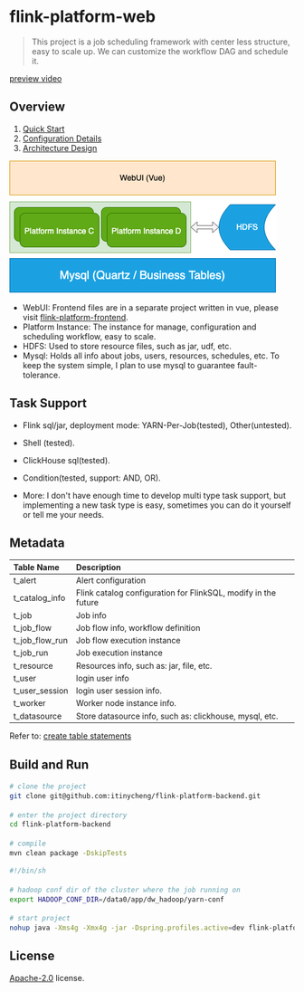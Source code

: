 # flink-platform-web

> This project is a job scheduling framework with center less structure, easy to scale up.
> We can customize the workflow DAG and schedule it.

[preview video](https://user-images.githubusercontent.com/14097070/181010270-af6209f5-3c77-4743-bda0-672469524e7e.mov)

## Overview

1. [Quick Start](docs/startup.md)
2. [Configuration Details](docs/configuration.md)
3. [Architecture Design](docs/architecture.md)

![arch](docs/img/arch_overview.png)

- WebUI: Frontend files are in a separate project written in vue, please
  visit [flink-platform-frontend](https://github.com/itinycheng/flink-platform-frontend).
- Platform Instance: The instance for manage, configuration and scheduling workflow, easy to scale.
- HDFS: Used to store resource files, such as jar, udf, etc.
- Mysql: Holds all info about jobs, users, resources, schedules, etc. To keep the system simple, I
  plan to use mysql to guarantee fault-tolerance.

## Task Support

- Flink sql/jar, deployment mode: YARN-Per-Job(tested), Other(untested).
- Shell (tested).
- ClickHouse sql(tested).
- Condition(tested, support: AND, OR).

- More: I don't have enough time to develop multi type task support, but implementing a new task
  type is easy, sometimes you can do it yourself or tell me your needs.

## Metadata

| Table Name      | Description                                                    |
|:----------------|:---------------------------------------------------------------|
| t_alert         | Alert configuration                                            |
| t_catalog_info  | Flink catalog configuration for FlinkSQL, modify in the future |
| t_job           | Job info                                                       |
| t_job_flow      | Job flow info, workflow definition                             |
| t_job_flow_run  | Job flow execution instance                                    |
| t_job_run       | Job execution instance                                         |
| t_resource      | Resources info, such as: jar, file, etc.                       |
| t_user          | login user info                                                |
| t_user_session  | login user session info.                                       |
| t_worker        | Worker node instance info.                                     |
| t_datasource    | Store datasource info, such as: clickhouse, mysql, etc.        |

Refer to: [create table statements](docs/sql/schema.sql)

## Build and Run

```bash
# clone the project
git clone git@github.com:itinycheng/flink-platform-backend.git

# enter the project directory
cd flink-platform-backend

# compile
mvn clean package -DskipTests
```

```bash
#!/bin/sh

# hadoop conf dir of the cluster where the job running on
export HADOOP_CONF_DIR=/data0/app/dw_hadoop/yarn-conf

# start project
nohup java -Xms4g -Xmx4g -jar -Dspring.profiles.active=dev flink-platform-web-0.0.1.jar >/dev/null 2>&1 &
```

## License

[Apache-2.0](LICENSE) license.
